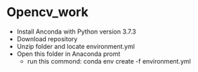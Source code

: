 # Opencv_work
- Install Anconda with Python version 3.7.3
- Download repository
- Unzip folder and locate environment.yml
- Open this folder in Anaconda promt 
  - run this commond: conda env create -f environment.yml
